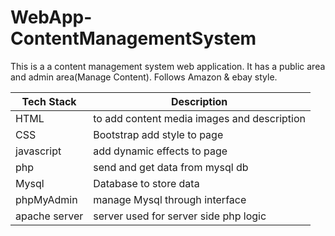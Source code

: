 <html>
    <head>
    </head>
    <body>
        <h1> WebApp-ContentManagementSystem </h1>
        <p>This is a a content management system web application. It has a public area and admin area(Manage Content). Follows Amazon & ebay style.</p>
    </body>
</html>

Tech Stack | Description
    --- | ---
    HTML | to add content media images and description
    CSS | Bootstrap add style to page
    javascript | add dynamic effects to page
    php | send and get data from mysql db
    Mysql | Database to store data
    phpMyAdmin | manage Mysql through interface
    apache server | server used for server side php logic 

